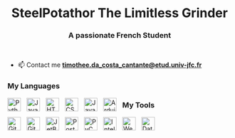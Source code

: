 <h1 align="center"> SteelPotathor The Limitless Grinder</h1>


<h3 align=center>A passionate French Student</h3>
</br>

- 📫 Contact me **timothee.da_costa_cantante@etud.univ-jfc.fr**

### My Languages

<a href=https://www.python.org/><img align=left alt="Python" width="30px" style="padding-right:10px;" src="https://cdn.jsdelivr.net/gh/devicons/devicon/icons/python/python-plain.svg" />
</a>
<a href=https://www.java.com/fr/><img align=left alt="Java" width="30px" style="padding-right:10px;" src="https://cdn.jsdelivr.net/gh/devicons/devicon/icons/java/java-original.svg"/>
</a>
<a href=https://www.w3.org/standards/><img align=left alt="HTML" width="30px" style="padding-right:10px;" src="https://cdn.jsdelivr.net/gh/devicons/devicon/icons/html5/html5-plain.svg" />
</a>
<a href=https://www.w3schools.com/css/><img align=left alt="CSS" width="30px" style="padding-right:10px;" src="https://cdn.jsdelivr.net/gh/devicons/devicon/icons/css3/css3-plain.svg" />
</a>
<a href=https://developer.mozilla.org/en-US/docs/Web/JavaScript><img align=left alt="JavaScript" width="30px" style="padding-right:10px;" src="https://cdn.jsdelivr.net/gh/devicons/devicon/icons/javascript/javascript-plain.svg" />
</a>
<a href=https://www.arduino.cc/><img align=left alt="Arduino" width="30px" style="padding-right:10px;" src="https://cdn.jsdelivr.net/gh/devicons/devicon/icons/arduino/arduino-original.svg" />
</a>

### My Tools

<img align=left alt="GitHub" width="30px" style="padding-right:10px;" src="https://cdn.jsdelivr.net/gh/devicons/devicon/icons/github/github-original.svg" />
<img align=left alt="Git" width="30px" style="padding-right:10px;" src="https://cdn.jsdelivr.net/gh/devicons/devicon/icons/git/git-original.svg" />
<img align=left alt="JetBrains" width="30px" style="padding-right:10px;" src="https://cdn.jsdelivr.net/gh/devicons/devicon/icons/jetbrains/jetbrains-original.svg" />
<img align=left alt="PostGreSQL" width="30px" style="padding-right:10px;" src="https://cdn.jsdelivr.net/gh/devicons/devicon/icons/postgresql/postgresql-original.svg" />
<img align=left alt="PyCharm" width="30px" style="padding-right:10px;" src="https://cdn.jsdelivr.net/gh/devicons/devicon/icons/pycharm/pycharm-original.svg" />
<img align=left alt="Intellij IDEA" width="30px" style="padding-right:10px;" src="https://cdn.jsdelivr.net/gh/devicons/devicon/icons/intellij/intellij-original.svg" />
<img align=left alt="WebStorm" width="30px" style="padding-right:10px;" src="https://cdn.jsdelivr.net/gh/devicons/devicon/icons/webstorm/webstorm-original.svg" />
<img align=left alt="DataGrip" width="30px" style="padding-right:10px;" src="https://upload.wikimedia.org/wikipedia/commons/thumb/c/c9/DataGrip.svg/70px-DataGrip.svg.png" />

